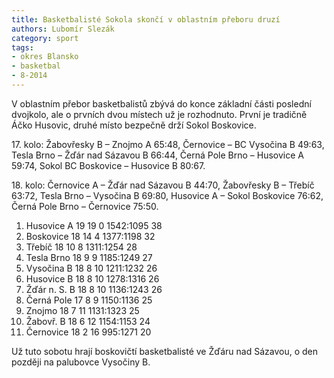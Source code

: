 ```yaml
---
title: Basketbalisté Sokola skončí v oblastním přeboru druzí
authors: Lubomír Slezák
category: sport
tags:
- okres Blansko
- basketbal
- 8-2014
---
```


V oblastním přebor basketbalistů zbývá do konce základní části poslední dvojkolo, ale o prvních dvou místech už je rozhodnuto. První je tradičně Áčko Husovic, druhé místo bezpečně drží Sokol Boskovice.

17\. kolo: Žabovřesky B – Znojmo A 65:48, Černovice – BC Vysočina B 49:63, Tesla Brno – Žďár nad Sázavou B 66:44, Černá Pole Brno – Husovice A 59:74, Sokol BC Boskovice – Husovice B 80:67.

18\. kolo: Černovice A – Žďár nad Sázavou B 44:70, Žabovřesky B – Třebíč 63:72, Tesla Brno – Vysočina B 69:80, Husovice A – Sokol Boskovice 76:62, Černá Pole Brno – Černovice 75:50.

1. Husovice A 	19 19 0 	1542:1095 	38
2. Boskovice 	18 14 4 	1377:1198 	32
3. Třebíč 	18 10 8 	1311:1254 	28
4. Tesla Brno 	18 9 9 	1185:1249 	27
5. Vysočina B 	18 8 10 	1211:1232 	26
6. Husovice B 	18 8 10 	1278:1316 	26
7. Žďár n. S. B 	18 8 10 	1136:1243 	26
8. Černá Pole 	17 8 9 	1150:1136 	25
9. Znojmo 	18 7 11 	1131:1323 	25
10. Žabovř. B 	18 6 12 	1154:1153 	24
11. Černovice 	18 2 16 	995:1271 	20

Už tuto sobotu hrají boskovičtí basketbalisté ve Žďáru nad Sázavou, o den později na palubovce Vysočiny B.